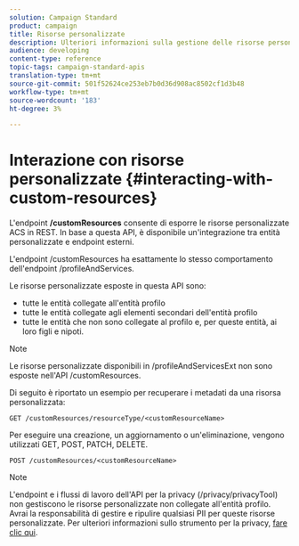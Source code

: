 ```yaml
---
solution: Campaign Standard
product: campaign
title: Risorse personalizzate
description: Ulteriori informazioni sulla gestione delle risorse personalizzate con API/
audience: developing
content-type: reference
topic-tags: campaign-standard-apis
translation-type: tm+mt
source-git-commit: 501f52624ce253eb7b0d36d908ac8502cf1d3b48
workflow-type: tm+mt
source-wordcount: '183'
ht-degree: 3%

---
```



# Interazione con risorse personalizzate {#interacting-with-custom-resources}

L&#39;endpoint **/customResources** consente di esporre le risorse personalizzate ACS in REST. In base a questa API, è disponibile un&#39;integrazione tra entità personalizzate e endpoint esterni.

L&#39;endpoint /customResources ha esattamente lo stesso comportamento dell&#39;endpoint /profileAndServices.

Le risorse personalizzate esposte in questa API sono:

* tutte le entità collegate all&#39;entità profilo
* tutte le entità collegate agli elementi secondari dell&#39;entità profilo
* tutte le entità che non sono collegate al profilo e, per queste entità, ai loro figli e nipoti.

>[!NOTE]
>Le risorse personalizzate disponibili in /profileAndServicesExt non sono esposte nell&#39;API /customResources.

Di seguito è riportato un esempio per recuperare i metadati da una risorsa personalizzata:

```
GET /customResources/resourceType/<customResourceName>
```

Per eseguire una creazione, un aggiornamento o un&#39;eliminazione, vengono utilizzati GET, POST, PATCH, DELETE.

```
POST /customResources/<customResourceName>
```

>[!NOTE]
>L&#39;endpoint e i flussi di lavoro dell&#39;API per la privacy (/privacy/privacyTool) non gestiscono le risorse personalizzate non collegate all&#39;entità profilo.
>Avrai la responsabilità di gestire e ripulire qualsiasi PII per queste risorse personalizzate. Per ulteriori informazioni sullo strumento per la privacy, [fare clic qui](../../api/using/creating-a-privacy-request.md).


